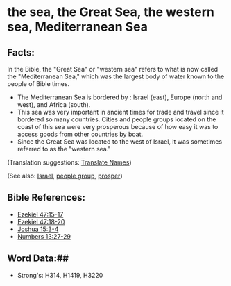 # the sea, the Great Sea, the western sea, Mediterranean Sea #

## Facts: ##

In the Bible, the "Great Sea" or "western sea" refers to what is now called the "Mediterranean Sea," which was the largest body of water known to the people of Bible times.

* The Mediterranean Sea is bordered by : Israel (east), Europe (north and west), and Africa (south).
* This sea was very important in ancient times for trade and travel since it bordered so many countries. Cities and people groups located on the coast of this sea were very prosperous because of how easy it was to access goods from other countries by boat.
* Since the Great Sea was located to the west of Israel, it was sometimes referred to as the "western sea."

(Translation suggestions: [Translate Names](rc://en/ta/man/translate/translate-names))

(See also: [Israel](../kt/israel.md), [people group](../other/peoplegroup.md), [prosper](../other/prosper.md))

## Bible References: ##

* [Ezekiel 47:15-17](rc://en/tn/help/ezk/47/15)
* [Ezekiel 47:18-20](rc://en/tn/help/ezk/47/18)
* [Joshua 15:3-4](rc://en/tn/help/jos/15/03)
* [Numbers 13:27-29](rc://en/tn/help/num/13/27)

## Word Data:##

* Strong's: H314, H1419, H3220
